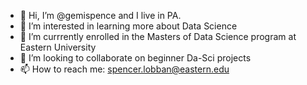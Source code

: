 - 👋 Hi, I’m @gemispence and I live in PA.
- 👀 I’m interested in learning more about Data Science
- 🌱 I’m currrently enrolled in the Masters of Data Science program at Eastern University
- 💞️ I’m looking to collaborate on beginner Da-Sci projects
- 📫 How to reach me:  spencer.lobban@eastern.edu

<!---
gemispence/gemispence is a ✨ special ✨ repository because its `README.md` (this file) appears on your GitHub profile.
You can click the Preview link to take a look at your changes.
--->
